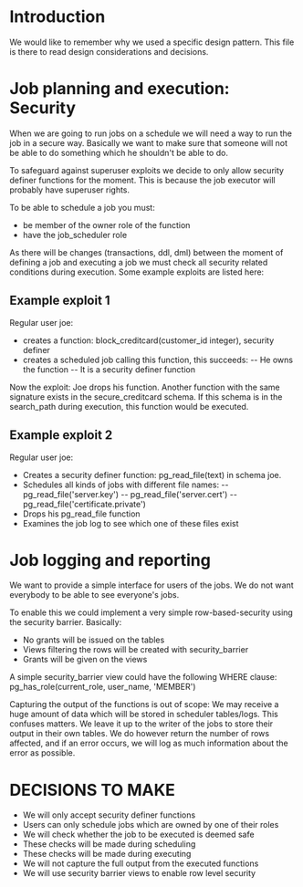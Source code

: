 Introduction
============
We would like to remember why we used a specific design pattern.
This file is there to read design considerations and decisions.

Job planning and execution: Security
====================================
When we are going to run jobs on a schedule we will need a way to run the job
in a secure way. Basically we want to make sure that someone will not be able
to do something which he shouldn't be able to do.

To safeguard against superuser exploits we decide to only allow security definer
functions for the moment. This is because the job executor will probably have
superuser rights.

To be able to schedule a job you must:
- be member of the owner role of the function
- have the job_scheduler role

As there will be changes (transactions, ddl, dml) between the moment of
defining a job and executing a job we must check all security related conditions during execution.
Some example exploits are listed here:

Example exploit 1
-----------------
Regular user joe:
- creates a function: block_creditcard(customer_id integer), security definer
- creates a scheduled job calling this function, this succeeds:
-- He owns the function
-- It is a security definer function

Now the exploit:
Joe drops his function. Another function with the same signature exists
in the secure_creditcard schema. If this schema is in the search_path during execution,
this function would be executed.

Example exploit 2
-----------------
Regular user joe:
- Creates a security definer function: pg_read_file(text) in schema joe.
- Schedules all kinds of jobs with different file names:
-- pg_read_file('server.key')
-- pg_read_file('server.cert')
-- pg_read_file('certificate.private')
- Drops his pg_read_file function
- Examines the job log to see which one of these files exist

Job logging and reporting
=========================
We want to provide a simple interface for users of the jobs.
We do not want everybody to be able to see everyone's jobs.

To enable this we could implement a very simple row-based-security using the security barrier.
Basically:

- No grants will be issued on the tables
- Views filtering the rows will be created with security_barrier
- Grants will be given on the views

A simple security_barrier view could have the following WHERE clause:
  pg_has_role(current_role, user_name, 'MEMBER')

Capturing the output of the functions is out of scope: We may receive a huge
amount of data which will be stored in scheduler tables/logs. This confuses matters.
We leave it up to the writer of the jobs to store their output in their own tables.
We do however return the number of rows affected, and if an error occurs, we will log
as much information about the error as possible.

DECISIONS TO MAKE
=================
- We will only accept security definer functions
- Users can only schedule jobs which are owned by one of their roles
- We will check whether the job to be executed is deemed safe
- These checks will be made during scheduling
- These checks will be made during executing
- We will not capture the full output from the executed functions
- We will use security barrier views to enable row level security
